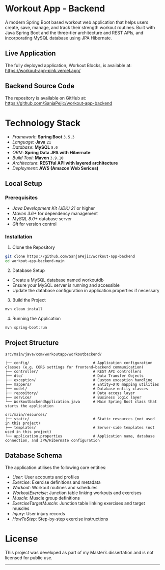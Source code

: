 # Workout App - Backend

A modern Spring Boot based workout web application that helps users create, save, manage, and track their strength workout routines. Built with Java Spring Boot
and the three-tier architecture and REST APIs, and incorporating MySQL database using JPA Hibernate.

## Live Application

The fully deployed application, Workout Blocks, is available at: https://workout-app-pink.vercel.app/

## Backend Source Code

The repository is available on GitHub at: https://github.com/SanjaPejic/workout-app-backend

# Technology Stack

- _Framework_: **Spring Boot** `3.5.3`
- _Language_: **Java** `21`
- _Database_: **MySQL** `8.0`
- _ORM_: **Spring Data JPA with Hibernate**
- _Build Tool_: **Maven** `3.9.10`
- _Architecture_: **RESTful API with layered architecture**
- _Deployment_: **AWS (Amazon Web Serices)**

## Local Setup

### Prerequisites

- _Java Development Kit (JDK) 21_ or higher
- _Maven 3.6+_ for dependency management
- _MySQL 8.0+_ database server
- _Git_ for version control

### Installation

1. Clone the Repository

```bash
git clone https://github.com/SanjaPejic/workout-app-backend
cd workout-app-backend-main
```

2. Database Setup

- Create a MySQL database named workoutdb
- Ensure your MySQL server is running and accessible
- Update the database configuration in application.properties if necessary

3. Build the Project

```bash
mvn clean install
```

4. Running the Application

```bash
mvn spring-boot:run
```

## Project Structure

```
src/main/java/com/workoutapp/workoutbackend/

├── config/                             # Application configuration classes (e.g. CORS settings for frontend–backend communication)
├── controller/                         # REST API controllers
├── dto/                                # Data Transfer Objects
├── exception/                          # Custom exception handling
├── mappers/                            # Entity–DTO mapping utilities
├── model/                              # Database entity classes
├── repository/                         # Data access layer
├── service/                            # Business logic layer
└── WorkoutbackendApplication.java      # Main Spring Boot class that starts the application

src/main/resources/
├── static/                             # Static resources (not used in this project)
├── templates/                          # Server-side templates (not used in this project)
└── application.properties              # Application name, database connection, and JPA/Hibernate configuration
```

## Database Schema

The application utilises the following core entities:

- _User_: User accounts and profiles
- _Exercise_: Exercise definitions and metadata
- _Workout_: Workout routines and schedules
- _WorkoutExercise_: Junction table linking workouts and exercises
- _Muscle_: Muscle group definitions
- _ExerciseTargetMuscle_: Junction table linking exercises and target muscles
- _Injury_: User injury records
- _HowToStep_: Step-by-step exercise instructions

# License

This project was developed as part of my Master’s dissertation and is not licensed for public use.

---
